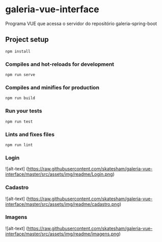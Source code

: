 # galeria-vue-interface
Programa VUE que acessa o servidor do repositório galeria-spring-boot

## Project setup
```
npm install
```

### Compiles and hot-reloads for development
```
npm run serve
```

### Compiles and minifies for production
```
npm run build
```

### Run your tests
```
npm run test
```

### Lints and fixes files
```
npm run lint
```
### Login
![alt-text] (https://raw.githubusercontent.com/skatesham/galeria-vue-interface/master/src/assets/img/readme/Login.png)

### Cadastro
![alt-text] (https://raw.githubusercontent.com/skatesham/galeria-vue-interface/master/src/assets/img/readme/cadastro.png)

### Imagens
![alt-text] (https://raw.githubusercontent.com/skatesham/galeria-vue-interface/master/src/assets/img/readme/imagens.png)
